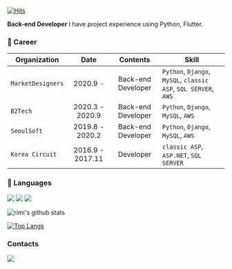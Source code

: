 [![Hits](https://hits.seeyoufarm.com/api/count/incr/badge.svg?url=https%3A%2F%2Fgithub.com%2Frimi-dev&count_bg=%23004680&title_bg=%23555555&icon=github.svg&icon_color=%23E7E7E7&title=hits&edge_flat=true)](https://hits.seeyoufarm.com)

**Back-end Developer**
I have project experience using Python, Flutter.

### 🏢 Career
| Organization | Date | Contents | Skill |
|---|:--:|:---:|---|
| `MarketDesigners` | 2020.9 - | Back-end Developer | `Python`, `Django`, `MySQL`, `classic ASP`, `SQL SERVER`, `AWS` |
| `B2Tech` | 2020.3 - 2020.9 | Back-end Developer | `Python`, `Django`, `MySQL`, `AWS` |
| `SeoulSoft` | 2019.8 - 2020.2 | Back-end Developer | `Python`, `Django`, `MySQL`, `AWS` |
| `Korea Circuit` | 2016.9 - 2017.11 | Developer | `classic ASP`, `ASP.NET`, `SQL SERVER` |
### 🎨 Languages
![](https://img.shields.io/badge/Python-🌟🌟🌟-blue?logo=python&logoColor=white&style=flat-square) ![](https://img.shields.io/badge/Dart-🌟🌟🌟-skyblue?logo=dart&logoColor=white&style=flat-square) ![](https://img.shields.io/badge/Kotlin-🌟-purple?logo=Kotlin&logoColor=white&style=flat-square)

![rimi's github stats](https://github-readme-stats.vercel.app/api?username=rimi-dev&show_icons=true&theme=onedark)

[![Top Langs](https://github-readme-stats.vercel.app/api/top-langs/?username=rimi-dev&langs_count=8&theme=onedark)](https://github.com/anuraghazra/github-readme-stats)

### Contacts
[![](https://img.shields.io/badge/Blog-brightgreen?logo=bloglovin&logoColor=white&style=flat-square)](https://velog.io/@rimi)
